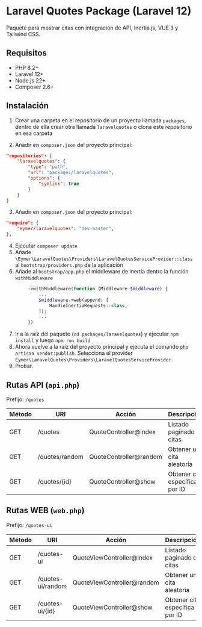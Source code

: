# Laravel Quotes Package (Laravel 12)

Paquete para mostrar citas con integración de API, Inertia.js, VUE 3 y Tailwind CSS.

## Requisitos
- PHP 8.2+
- Laravel 12+
- Node.js 22+
- Composer 2.6+

## Instalación

1. Crear una carpeta en el repositorio de un proyecto llamada `packages`, dentro de ella crear otra llamada `laravelquotes` o clona este repositorio en esa carpeta

2. Añadir en `composer.json` del proyecto principal:
```json
"repositories": {
    "laravelquotes": {
        "type": "path",
        "url": "packages/laravelquotes",
        "options": {
            "symlink": true
        }
    }
}
```
3. Añadir en `composer.json` del proyecto principal:
```json
"require": {
    "eymer/laravelquotes": "dev-master",
},
```
4. Ejecutar `composer update`
5. Añade `\Eymer\LaravelQuotes\Providers\LaravelQuotesServiceProvider::class` al `bootstrap/providers.php` de la aplicación
6. Añade al `bootstrap/app.php` el middleware de inertia dentro la función ``withMiddleware``
```php
        ->withMiddleware(function (Middleware $middleware) {
            ...
            $middleware->web(append: [
                HandleInertiaRequests::class,
            ]);
            ...
        })
```
7. Ir a la raíz del paquete (`cd packages/laravelquotes`) y ejecutar `npm install` y luego `npm run build`
8. Ahora vuelve a la raíz del proyecto principal y ejecuta el comando `php artisan vendor:publish`. Selecciona el provider `Eymer\LaravelQuotes\Providers\LaravelQuotesServiceProvider`.
9. Probar.


## Rutas API (`api.php`)
Prefijo: `/quotes`

| Método | URI                  | Acción                      | Descripción                          |
|--------|----------------------|----------------------------|--------------------------------------|
| GET    | /quotes              | QuoteController@index      | Listado paginado de citas            |
| GET    | /quotes/random       | QuoteController@random     | Obtener una cita aleatoria           |
| GET    | /quotes/{id}         | QuoteController@show       | Obtener cita específica por ID       |

## Rutas WEB (`web.php`)
Prefijo: `/quotes-ui`

| Método | URI               | Acción                     | Descripción                          |
|--------|-------------------|----------------------------|--------------------------------------|
| GET    | /quotes-ui        | QuoteViewController@index  | Listado paginado de citas            |
| GET    | /quotes-ui/random | QuoteViewController@random | Obtener una cita aleatoria           |
| GET    | /quotes-ui/{id}   | QuoteViewController@show   | Obtener cita específica por ID       |

